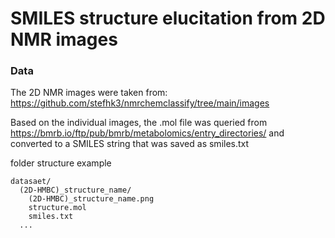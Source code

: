 # SMILES structure elucitation from 2D NMR images

### Data

The 2D NMR images were taken from: https://github.com/stefhk3/nmrchemclassify/tree/main/images

Based on the individual images, the .mol file was queried from https://bmrb.io/ftp/pub/bmrb/metabolomics/entry_directories/ and converted to a SMILES string that was saved as smiles.txt

folder structure example

```
datasaet/
  (2D-HMBC)_structure_name/
    (2D-HMBC)_structure_name.png
    structure.mol
    smiles.txt
  ...
```
